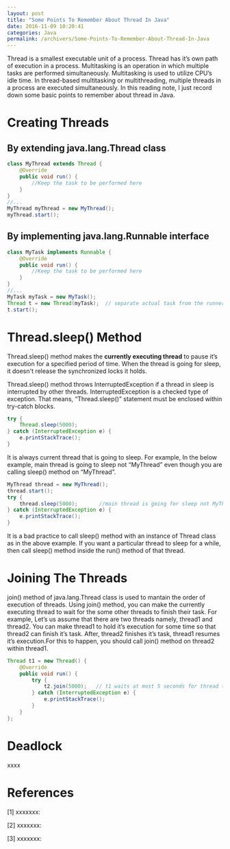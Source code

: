 ```yaml
---
layout: post
title: "Some Points To Remember About Thread In Java"
date: 2016-11-09 10:20:41
categories: Java
permalink: /archivers/Some-Points-To-Remember-About-Thread-In-Java
---
```


Thread is a smallest executable unit of a process. Thread has it’s own path of execution in a process. Multitasking is an operation in which multiple tasks are performed simultaneously. Multitasking is used to utilize CPU’s idle time. In thread-based multitasking or multithreading, multiple threads in a process are executed simultaneously. In this reading note, I just record down some basic points to remember about thread in Java.

<!--more-->

# Creating Threads

## By extending java.lang.Thread class

```java
class MyThread extends Thread {
    @Override
    public void run() {
        //Keep the task to be performed here
    }
}
//...
MyThread myThread = new MyThread();
myThread.start();
```

## By implementing java.lang.Runnable interface

```java
class MyTask implements Runnable {
    @Override
    public void run() {
        //Keep the task to be performed here
    }
}
//...
MyTask myTask = new MyTask();
Thread t = new Thread(myTask);  // separate actual task from the runner
t.start();
```

# Thread.sleep() Method

Thread.sleep() method makes the **currently executing thread** to pause it’s execution for a specified period of time. When the thread is going for sleep, it doesn't release the synchronized locks it holds.

Thread.sleep() method throws InterruptedException if a thread in sleep is interrupted by other threads. InterruptedException is a checked type of exception. That means, “Thread.sleep()” statement must be enclosed within try-catch blocks.

```java
try {
    Thread.sleep(5000);
} catch (InterruptedException e) {
    e.printStackTrace();
}
```

It is always current thread that is going to sleep. For example, In the below example, main thread is going to sleep not “MyThread” even though you are calling sleep() method on “MyThread”.

```java
MyThread thread = new MyThread(); 
thread.start(); 
try {
    thread.sleep(5000);       //main thread is going for sleep not MyThread
} catch (InterruptedException e) {
    e.printStackTrace();
}
```

It is a bad practice to call sleep() method with an instance of Thread class as in the above example. If you want a particular thread to sleep for a while, then call sleep() method inside the run() method of that thread.

# Joining The Threads

join() method of java.lang.Thread class is used to mantain the order of execution of threads. Using join() method, you can make the currently executing thread to wait for the some other threads to finish their task. For example, Let’s us assume that there are two threads namely, thread1 and thread2. You can make thread1 to hold it’s execution for some time so that thread2 can finish it’s task. After, thread2 finishes it’s task, thread1 resumes it’s execution.For this to happen, you should call join() method on thread2 within thread1.

```java
Thread t1 = new Thread() {
    @Override
    public void run() {
        try {
            t2.join(5000);   // t1 waits at most 5 seconds for thread t2 to finish it's task
        } catch (InterruptedException e) {
            e.printStackTrace();
        }
    }
};
```

# Deadlock

xxxx







# References

[1] xxxxxxx: []()

[2] xxxxxxx: []()

[3] xxxxxxx: []()







